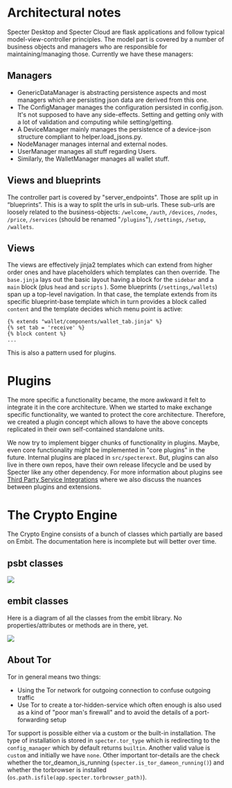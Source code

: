 # Architectural notes

Specter Desktop and Specter Cloud are flask applications and follow typical model-view-controller principles. The model part is covered by a number of business objects and managers who are responsible for maintaining/managing those. Currently we have these managers:

## Managers

* GenericDataManager is abstracting persistence aspects and most managers which are persisting json data are derived from this one.
* The ConfigManager manages the configuration persisted in config.json. It's not supposed to have any side-effects. Setting and getting only with a lot of validation and computing while setting/getting.
* A DeviceManager mainly manages the persistence of a device-json structure compliant to helper.load_jsons.py.
* NodeManager manages internal and external nodes.
* UserManager manages all stuff regarding Users.
* Similarly, the WalletManager manages all wallet stuff. 
        
## Views and blueprints
The controller part is covered by "server_endpoints". Those are split up in “blueprints”. This is a way to split the urls in sub-urls. These sub-urls are loosely related to the business-objects: `/welcome`, `/auth`, `/devices`, `/nodes`, `/price`, `/services` (should be renamed "`/plugins`"), `/settings`, `/setup`, `/wallets`.

## Views
The views are effectively jinja2 templates which can extend from higher order ones and have placeholders which templates can then override. The `base.jinja` lays out the basic layout having a block for the `sidebar` and a `main` block (plus `head` and `scripts` ). Some blueprints (`/settings`,`/wallets`) span up a top-level navigation. In that case, the template extends from its specific blueprint-base template which in turn provides a block called `content` and the template decides which menu point is active:
```
{% extends "wallet/components/wallet_tab.jinja" %}
{% set tab = 'receive' %}
{% block content %}
...
```
This is also a pattern used for plugins.

# Plugins

The more specific a functionality became, the more awkward it felt to integrate it in the core architecture. When we started to make exchange specific functionality, we wanted to protect the core architecture. Therefore, we created a plugin concept which allows to have the above concepts replicated in their own self-contained standalone units. 

We now try to implement bigger chunks of functionality in plugins. Maybe, even core functionality might be implemented in "core plugins" in the future. Internal plugins are placed in `src/specterext`. But, plugins can also live in there own repos, have their own release lifecycle and be used by Specter like any other dependency. For more information about plugins see [Third Party Service Integrations](./extensions.md) where we also discuss the nuances between plugins and extensions.

# The Crypto Engine
The Crypto Engine consists of a bunch of classes which partially are based on Embit.
The documentation here is incomplete but will better over time.

## psbt classes

[![](https://mermaid.ink/img/pako:eNqVU11PgzAU_StNnzTO_QDiizoffNKEPRkS0rWXrRF6SXurLHP_3QKOsjHNhIRczj0997M7LlEBT7gshXMLLdZWVJlh4blfObJC0rJ5REPQELv7ur1laQ2SwC6bS1ipxBp64hg54jyb2tMlxBdPx8y_Y7-mD8vM9G_L7iqcntn1XsZulJbEDNAn2vcBXICTVteElqlo9u79WHjoSxT80CYnzFvdq-uIoqcz8AlyTrsrPcqvEEumXV5pAxNQboRZT2ELEnTIaz14QjuYUMqCcwOmTcGcoFxU6A0NcFGiINZ9T1wXJB_HHCuIGNOmHoWnc-FXWwLHqNGKHVHbhv4jkdEaxUxGIBvJTVL5XbZdt6g3n88H29dKEIxGXVisTsffYWEzjQvLqdEMFfAZr8BWQqtwS7sAGacNVJDxJJgKCuFLynhmWmof60npsKU8KUTpYMaFJ0y3RvKErIcD6eeyD6xamDfEw__-G-B6VVQ?type=png)](https://mermaid-js.github.io/mermaid-live-editor/edit#pako:eNqVU11PgzAU_StNnzTO_QDiizoffNKEPRkS0rWXrRF6SXurLHP_3QKOsjHNhIRczj0997M7LlEBT7gshXMLLdZWVJlh4blfObJC0rJ5REPQELv7ur1laQ2SwC6bS1ipxBp64hg54jyb2tMlxBdPx8y_Y7-mD8vM9G_L7iqcntn1XsZulJbEDNAn2vcBXICTVteElqlo9u79WHjoSxT80CYnzFvdq-uIoqcz8AlyTrsrPcqvEEumXV5pAxNQboRZT2ELEnTIaz14QjuYUMqCcwOmTcGcoFxU6A0NcFGiINZ9T1wXJB_HHCuIGNOmHoWnc-FXWwLHqNGKHVHbhv4jkdEaxUxGIBvJTVL5XbZdt6g3n88H29dKEIxGXVisTsffYWEzjQvLqdEMFfAZr8BWQqtwS7sAGacNVJDxJJgKCuFLynhmWmof60npsKU8KUTpYMaFJ0y3RvKErIcD6eeyD6xamDfEw__-G-B6VVQ)

## embit classes
Here is a diagram of all the classes from the embit library. No properties/attributes or methods are in there, yet.

[![](https://mermaid.ink/img/pako:eNqFk19rgzAQwL-K5Ln9ArKnYtnGNiqzbDDycsZrDcREkstGcX73xT9tLejqSzx_Py935NIwYQpkMRMKnEskHC1UXBfSoiBpdPT6znUUnm2VS9qAw-jhd70ewhc8TWCIBvaU3ILrX5k8aiBvcZ6KUhtrgzSXNfW5kmJhy9TKbyBc2jfBnod-UqByVkmzzT4Tph5Lu4QDfda1p2W883TLZ5IvtGxlTbPoU5JG52bZ3oJ20B_QPd5Xfk8a6udjsn4UokdlclAT6UPiT3N22qnatbdMsxIs_oMypCllK1ahrUAWYSqb7jNnVGKFnMXhtcADeEWccd0G1ddFOPdtIclYFh9AOVwx8GSykxYsJuvxLI3DfbFq0F_GXGPsk7yN16Fb2j-RrgZR?type=png)](https://mermaid-js.github.io/mermaid-live-editor/edit#pako:eNqFk19rgzAQwL-K5Ln9ArKnYtnGNiqzbDDycsZrDcREkstGcX73xT9tLejqSzx_Py935NIwYQpkMRMKnEskHC1UXBfSoiBpdPT6znUUnm2VS9qAw-jhd70ewhc8TWCIBvaU3ILrX5k8aiBvcZ6KUhtrgzSXNfW5kmJhy9TKbyBc2jfBnod-UqByVkmzzT4Tph5Lu4QDfda1p2W883TLZ5IvtGxlTbPoU5JG52bZ3oJ20B_QPd5Xfk8a6udjsn4UokdlclAT6UPiT3N22qnatbdMsxIs_oMypCllK1ahrUAWYSqb7jNnVGKFnMXhtcADeEWccd0G1ddFOPdtIclYFh9AOVwx8GSykxYsJuvxLI3DfbFq0F_GXGPsk7yN16Fb2j-RrgZR)

## About Tor

Tor in general means two things: 
* Using the Tor network for outgoing connection to confuse outgoing traffic
* Use Tor to create a tor-hidden-service which often enough is also used as a kind of "poor man's firewall" and to avoid the details of a port-forwarding setup

Tor support is possible either via a custom or the built-in installation. The type of installation is stored in `specter.tor_type` which is redirecting to the `config_manager` which by default returns `builtin`. Another valid value is `custom` and initially we have `none`.
Other important tor-details are the check whether the tor_deamon_is_running (`specter.is_tor_dameon_running()`) and whether the torbrowser is installed (`os.path.isfile(app.specter.torbrowser_path)`).